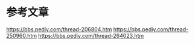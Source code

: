 # 参考文章
https://bbs.pediy.com/thread-206804.htm
https://bbs.pediy.com/thread-250960.htm
https://bbs.pediy.com/thread-264023.htm

